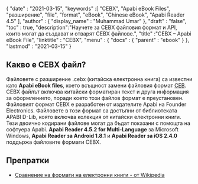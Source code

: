 {
  "date" : "2021-03-15",
  "keywords" :[ "CEBX", "Apabi eBook Files", "разширение", "file", "format", "eBook", "Chinese eBook", "Apabi Reader 4.5" ],
  "author" : {
    "display_name" : "Muhammad Umar"
},
  "draft" : "false",
  "toc" : true,
  "description":"Научете за CEBX файловия формат и API, които могат да създават и отварят CEBX файлове.",
  "title" :"CEBX – Apabi eBook File",
  "linktitle" : "CEBX",
  "menu" : {
    "docs" : {
      "parent" : "ebook"
}
},
  "lastmod" : "2021-03-15"
}

## Какво е CEBX файл?

Файловете с разширение .cebx (китайска електронна книга) са известни като **Apabi eBook files**, което всъщност замени файловия формат [CEB](/bg/ebook/ceb/). CEBX файлът включва китайски форматиран текст и друга информация за оформлението, поради което този файлов формат е преустановен. Файловият формат CEBX е разработен от издателите Apabi на Founder Electronics. Файловете в този формат са достъпни от библиотеката APABI D-Lib, която включва колекция от китайски електронни книги. Тези двоично кодирани файлове могат да бъдат показани с помощта на софтуера Apabi. **Apabi Reader 4.5.2 for Multi-Language** за Microsoft Windows, **Apabi Reader за Android 1.8.1** и **Apabi Reader за iOS 2.4.0** поддържа файловите формати CEBX.

## Препратки

* [Сравнение на формати на електронни книги - от Wikipedia](https://en.wikipedia.org/wiki/Comparison_of_e-book_formats)

